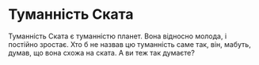 # Туманність Ската

Туманність Ската є туманністю планет. Вона відносно молода, і постійно зростає.
Хто б не назвав цю туманність саме так, він, мабуть, думав, що вона схожа на
ската. А ви теж так думаєте?
